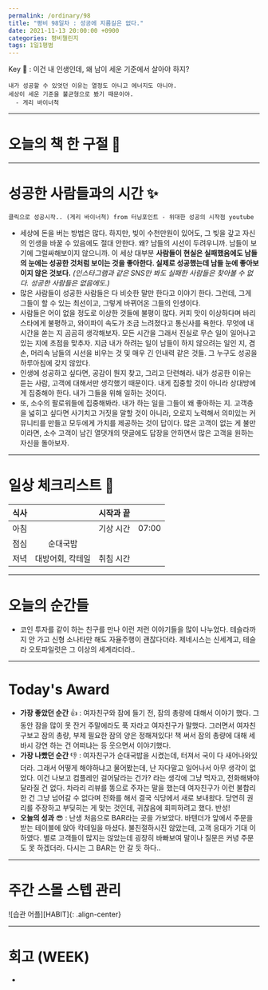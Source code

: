 ```yaml
---
permalink: /ordinary/98
title: "평비 98일차 : 성공에 지름길은 없다."
date: 2021-11-13 20:00:00 +0900
categories: 평비챌린지
tags: 1일1평범
---  
```

Key 🔑 : 이건 내 인생인데, 왜 남이 세운 기준에서 살아야 하지?  
```
내가 성공할 수 있엇던 이유는 열정도 아니고 에너지도 아니야.
세상이 세운 기준을 불균형으로 봤기 때문이야.
  - 게리 바이너척
```

---
# 오늘의 책 한 구절 📕

---
# 성공한 사람들과의 시간 ✨
`클릭으로 성공시작.. (게리 바이너척) from 터닝포인트 - 위대한 성공의 시작점 youtube`  
- 세상에 돈을 버는 방법은 많다. 하지만, 빚이 수천만원이 있어도, 그 빚을 갚고 자신의 인생을 바꿀 수 있음에도 절대 안한다. 왜? 남들의 시선이 두려우니까. 남들이 보기에 그럴싸해보이지 않으니까. 이 세상 대부분 **사람들이 현실은 실패했음에도 남들의 눈에는 성공한 것처럼 보이는 것을 좋아한다. 실제로 성공했는데 남들 눈에 좋아보이지 않은 것보다.** *(인스타그램과 같은 SNS만 봐도 실패한 사람들은 찾아볼 수 없다. 성공한 사람들은 없음에도.)*
- 많은 사람들이 성공한 사람들은 다 비슷한 말만 한다고 이야기 한다. 그런데, 그게 그들이 할 수 있는 최선이고, 그렇게 바뀌어온 그들의 인생이다.
- 사람들은 어이 없을 정도로 이상한 것들에 불평이 많다. 커피 맛이 이상하다며 바리스타에게 불평하고, 와이파이 속도가 조금 느려졌다고 통신사를 욕한다. 무엇에 내 시간을 쏟는 지 곰곰히 생각해보자. 모든 시간을 그래서 진실로 무슨 일이 일어나고 있는 지에 초점을 맞추자. 지금 내가 하려는 일이 남들이 하지 않으려는 일인 지, 겸손, 머리속 남들의 시선을 비우는 것 및 매우 긴 인내력 같은 것들. 그 누구도 성공을 하루아침에 갖지 않았다.
- 인생에 성공하고 싶다면, 공감이 뭔지 찾고, 그리고 단련해라. 내가 성공한 이유는 듣는 사람, 고객에 대해서만 생각했기 때문이다. 내게 집중할 것이 아니라 상대방에게 집중해야 한다. 내가 그들을 위해 일하는 것이다.
- 또, 소수의 팔로워들에 집중해봐라. 내가 하는 일을 그들이 왜 좋아하는 지. 고객층을 넓히고 싶다면 사기치고 거짓을 말할 것이 아니라, 오로지 노력해서 의미있는 커뮤니티를 만들고 모두에게 가치를 제공하는 것이 답이다. 많은 고객이 없는 게 불만이라면, 소수 고객이 남긴 열댓개의 댓글에도 답장을 안하면서 많은 고객을 원하는 자신을 돌아보자.

---
# 일상 체크리스트 📃

| 식사 |  | 시작과 끝 |  |
|:----:|:----:|:----:|:----:|
| 아침 |  | 기상 시간 | 07:00 |
| 점심 | 순대국밥 |  |  |
| 저녁 | 대방어회, 칵테일 | 취침 시간 |  |

---
# 오늘의 순간들  
- 코인 투자를 같이 하는 친구를 만나 이런 저런 이야기들을 많이 나누었다. 테슬라까지 안 가고 신형 소나타만 해도 자율주행이 괜찮다더라. 제네시스는 신세계고, 테슬라 오토파일럿은 그 이상의 세계라더라..

---
# Today's Award
- **가장 좋았던 순간** 👍 : 여자친구와 잠에 들기 전, 잠의 총량에 대해서 이야기 했다. 그동안 잠을 많이 못 잔거 주말에라도 푹 자라고 여자친구가 말했다. 그러면서 여자친구보고 잠의 총량, 부제 필요한 잠의 양은 정해져있다! 책 써서 잠의 총량에 대해 세바시 강연 하는 건 어떠냐는 등 웃으면서 이야기했다.  
- **가장 나빴던 순간** 👎 : 여자친구가 순대국밥을 시켰는데, 터져서 국이 다 새어나와있더라. 그래서 어떻게 해야하냐고 물어봤는데, 난 자다말고 일어나서 아무 생각이 없었다. 이건 나보고 컴플레인 걸어달라는 건가? 라는 생각에 그냥 먹자고, 전화해봐야 달라질 건 없다. 차라리 리뷰를 똥으로 주자는 말을 했는데 여자친구가 이런 불합리한 건 그냥 넘어갈 수 없다며 전화를 해서 결국 식당에서 새로 보내왔다. 당연히 권리를 주장하고 부딪히는 게 맞는 것인데, 귀찮음에 회피하려고 했다. 반성!  
- **오늘의 성과** 😎 : 난생 처음으로 BAR라는 곳을 가보았다. 바텐더가 앞에서 주문을 받는 테이블에 앉아 칵테일을 마셨다. 불친절하시진 않았는데, 고객 응대가 기대 이하였다. 별로 고객들이 많지는 않았는데 굉장히 바빠보여 말이나 질문은 커녕 주문도 못 하겠더라. 다시는 그 BAR는 안 갈 듯 하다..

---
# 주간 스몰 스텝 관리
![습관 어플][HABIT]{: .align-center}  

---
# 회고 (WEEK)
- 